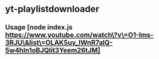 # yt-playlistdownloader

## Usage [node index.js https://www.youtube.com/watch\?v\=O1-Ims-3RJU\&list\=OLAK5uy_lWnR7alQ-5w4hln1oBJQlit3Yeem26tJM]
